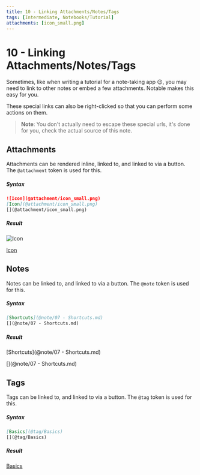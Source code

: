 ```yaml
---
title: 10 - Linking Attachments/Notes/Tags
tags: [Intermediate, Notebooks/Tutorial]
attachments: [icon_small.png]
---
```


# 10 - Linking Attachments/Notes/Tags

Sometimes, like when writing a tutorial for a note-taking app :wink:, you may need to link to other notes or embed a few attachments. Notable makes this easy for you.

These special links can also be right-clicked so that you can perform some actions on them.

> **Note**: You don't actually need to escape these special urls, it's done for you, check the actual source of this note.

## Attachments

Attachments can be rendered inline, linked to, and linked to via a button. The `@attachment` token is used for this.

##### Syntax

```markdown
![Icon](@attachment/icon_small.png)
[Icon](@attachment/icon_small.png)
[](@attachment/icon_small.png)
```

##### Result

![Icon](@attachment/icon_small.png)

[Icon](@attachment/icon_small.png)

[](@attachment/icon_small.png)

## Notes

Notes can be linked to, and linked to via a button. The `@note` token is used for this.

##### Syntax

```markdown
[Shortcuts](@note/07 - Shortcuts.md)
[](@note/07 - Shortcuts.md)
```

##### Result

[Shortcuts](@note/07 - Shortcuts.md)

[](@note/07 - Shortcuts.md)

## Tags

Tags can be linked to, and linked to via a button. The `@tag` token is used for this.

##### Syntax

```markdown
[Basics](@tag/Basics)
[](@tag/Basics)
```

##### Result

[Basics](@tag/Basics)

[](@tag/Basics)
